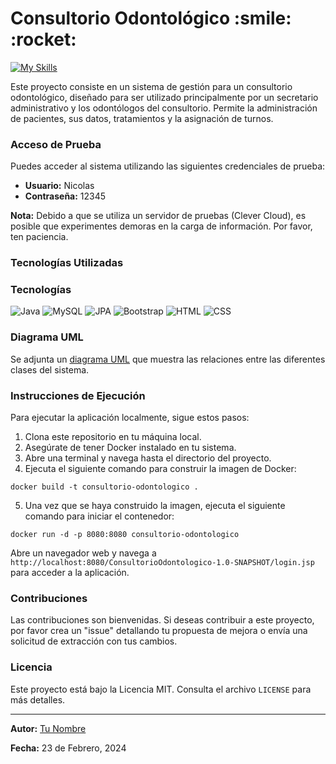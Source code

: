 <h1>Consultorio Odontológico   :smile:  :rocket: </h1>


[![My Skills](https://skillicons.dev/icons?i=java,mysql,bootstrap,css,html&theme=light)](https://skillicons.dev)

<p>Este proyecto consiste en un sistema de gestión para un consultorio odontológico, diseñado para ser utilizado principalmente por un secretario administrativo y 
  los odontólogos del consultorio. Permite la administración de pacientes, sus datos, tratamientos y la asignación de turnos.</p>

### Acceso de Prueba</h2>

<p>Puedes acceder al sistema utilizando las siguientes credenciales de prueba:</p>
<ul>
    <li><strong>Usuario:</strong> Nicolas</li>
    <li><strong>Contraseña:</strong> 12345</li>
</ul>

<p><strong>Nota:</strong> Debido a que se utiliza un servidor de pruebas (Clever Cloud), es posible que experimentes demoras en la carga de información. Por favor, ten paciencia.</p>

### Tecnologías Utilizadas 

### Tecnologías

![Java](https://img.shields.io/badge/-Java-007396?style=flat&logo=java&logoColor=white)
![MySQL](https://img.shields.io/badge/-MySQL-4479A1?style=flat&logo=mysql&logoColor=white)
![JPA](https://img.shields.io/badge/-JPA-FF6F61?style=flat&logo=java&logoColor=white)
![Bootstrap](https://img.shields.io/badge/-Bootstrap-563D7C?style=flat&logo=bootstrap)
![HTML](https://img.shields.io/badge/-HTML-E34F26?style=flat&logo=html5&logoColor=white)
![CSS](https://img.shields.io/badge/-CSS-1572B6?style=flat&logo=css3)



### Diagrama UML

<p>Se adjunta un <a href="https://drive.google.com/file/d/13NLkbEsxkjllju42LSSjwZ-1V499CiKj/view?usp=sharing">diagrama UML</a> que muestra las relaciones entre las diferentes clases del sistema.</p>

### Instrucciones de Ejecución

<p>Para ejecutar la aplicación localmente, sigue estos pasos:</p>
<ol>
    <li>Clona este repositorio en tu máquina local.</li>
    <li>Asegúrate de tener Docker instalado en tu sistema.</li>
    <li>Abre una terminal y navega hasta el directorio del proyecto.</li>
    <li>Ejecuta el siguiente comando para construir la imagen de Docker:</li>
</ol>

<pre><code>docker build -t consultorio-odontologico .
</code></pre>

<ol start="5">
    <li>Una vez que se haya construido la imagen, ejecuta el siguiente comando para iniciar el contenedor:</li>
</ol>

<pre><code>docker run -d -p 8080:8080 consultorio-odontologico
</code></pre>

<p>Abre un navegador web y navega a <code>http://localhost:8080/ConsultorioOdontologico-1.0-SNAPSHOT/login.jsp</code> para acceder a la aplicación.</p>

### Contribuciones

<p>Las contribuciones son bienvenidas. Si deseas contribuir a este proyecto, por favor crea un "issue" detallando tu propuesta de mejora o envía una solicitud de extracción con tus cambios.</p>

### Licencia

<p>Este proyecto está bajo la Licencia MIT. Consulta el archivo <code>LICENSE</code> para más detalles.</p>

<hr>

<p><strong>Autor:</strong> <a href="https://github.com/tu-usuario">Tu Nombre</a></p>
<p><strong>Fecha:</strong> 23 de Febrero, 2024</p>
